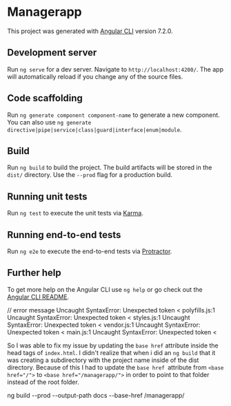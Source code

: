 # Managerapp

This project was generated with [Angular CLI](https://github.com/angular/angular-cli) version 7.2.0.

## Development server

Run `ng serve` for a dev server. Navigate to `http://localhost:4200/`. The app will automatically reload if you change any of the source files.

## Code scaffolding

Run `ng generate component component-name` to generate a new component. You can also use `ng generate directive|pipe|service|class|guard|interface|enum|module`.

## Build

Run `ng build` to build the project. The build artifacts will be stored in the `dist/` directory. Use the `--prod` flag for a production build.

## Running unit tests

Run `ng test` to execute the unit tests via [Karma](https://karma-runner.github.io).

## Running end-to-end tests

Run `ng e2e` to execute the end-to-end tests via [Protractor](http://www.protractortest.org/).

## Further help

To get more help on the Angular CLI use `ng help` or go check out the [Angular CLI README](https://github.com/angular/angular-cli/blob/master/README.md).

// error message 
Uncaught SyntaxError: Unexpected token <
polyfills.js:1 Uncaught SyntaxError: Unexpected token <
styles.js:1 Uncaught SyntaxError: Unexpected token <
vendor.js:1 Uncaught SyntaxError: Unexpected token <
main.js:1 Uncaught SyntaxError: Unexpected token <



So I was able to fix my issue by updating the `base href` attribute inside the head tags of `index.html`.
I didn't realize that when i did an `ng build` that it was creating a subdirectory with the project name inside of the dist directory. Because of this I had to update the `base href `attribute from `<base href="/">` to `<base href="/managerapp/">` in order to point to that folder instead of the root folder.

ng build --prod --output-path docs --base-href /managerapp/